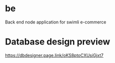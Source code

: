 # be
Back end node application for swimli e-commerce
# Database design preview
https://dbdesigner.page.link/oKS8ptoCXUsiGjxt7
